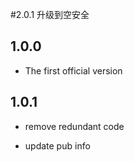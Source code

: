#2.0.1
升级到空安全

## 1.0.0

- The first official version

## 1.0.1

- remove redundant code

- update pub info

